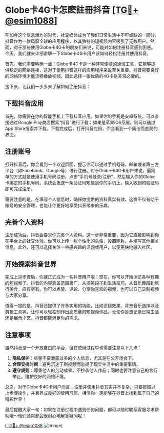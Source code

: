 # Globe卡4G卡怎麽註冊抖音 [[TG💪+ @esim1088](https://t.me/s/esim1088)]

在如今这个信息爆炸的时代，社交媒体成为了我们日常生活中不可或缺的一部分。抖音作为一款风靡全球的应用程序，以其独特的短视频内容吸引了无数用户。然而，对于那些使用Globe卡4G卡的朋友们来说，可能对如何注册抖音感到困惑。今天，我们就来详细讲解一下Globe卡4G卡用户该如何轻松注册并使用抖音。

首先，我们需要明确一点：Globe卡4G卡是一种非常便捷的通信工具，它能够提供稳定的网络连接，这对于使用抖音这样的应用程序来说至关重要。抖音需要良好的网络环境才能流畅播放视频，因此选择一张优质的4G卡是非常必要的。

接下来，让我们一步步来了解如何注册抖音：

## 下载抖音应用

首先，你需要在你的智能手机上下载抖音应用。如果你的手机是安卓系统，可以直接通过Google Play商店搜索“抖音”进行下载；如果是苹果iOS系统，则可以通过App Store搜索并下载。下载完成后，打开抖音应用，你会看到一个简洁而直观的界面。

## 注册账号

打开抖音后，你会看到一个欢迎页面，提示你可以通过手机号码、邮箱或者第三方平台（如Facebook、Google等）进行注册。对于Globe卡4G卡用户来说，最简单的方式就是使用手机号码注册。点击“手机号登录/注册”，然后输入你的Globe卡绑定的手机号码。系统会发送一条验证码短信到你的手机上，输入收到的验证码即可完成注册。

需要注意的是，在填写个人信息时，确保你提供的资料真实有效，这样不仅有助于账号的安全管理，也能让你更好地享受抖音带来的乐趣。

## 完善个人资料

注册成功后，抖音会要求你完善个人资料。这一步非常重要，因为它直接影响到你在平台上的社交体验。你可以上传一张个性化的头像，设置昵称，并填写其他相关信息。此外，还可以选择关注一些感兴趣的话题或用户，以便更快地融入社区。

## 开始探索抖音世界

完成上述步骤后，你就正式成为一名抖音用户啦！现在，你可以开始浏览各种有趣的短视频了。抖音的内容涵盖范围极广，从搞笑段子到生活技巧，从音乐舞蹈到旅行美食，应有尽有。你可以点赞、评论、分享你喜欢的视频，也可以自己录制视频与大家分享。

值得一提的是，抖音还提供了许多实用的功能，比如滤镜效果、背景音乐选择以及剪辑工具等，让你可以轻松制作出高质量的短视频作品。无论你是想记录日常生活还是展示才艺，抖音都能满足你的需求。

## 注意事项

虽然抖音是一个开放自由的平台，但在使用过程中也需要注意以下几点：

1. **隐私保护**：尽量不要泄露过多的个人信息，尤其是在公开场合下。
2. **合理安排时间**：避免沉迷于刷视频而忽视了现实生活中的重要事情。
3. **遵守规则**：尊重他人的劳动成果，不抄袭他人作品；同时也要注意自己的言行举止，维护良好的网络环境。

总之，对于Globe卡4G卡用户而言，注册并使用抖音其实并不复杂。只要按照以上步骤操作，并且养成良好的使用习惯，相信你一定能够在抖音上找到属于自己的精彩世界！

最后提醒大家一句：如果在注册过程中遇到任何问题，都可以随时联系客服寻求帮助哦～他们通常都会很耐心地解答疑问呢！

[[TG💪+ @esim1088](https://t.me/s/esim1088) ![Image](https://i.postimg.cc/4NQfJmqS/Snipaste-2025-05-13-00-14-12.png)]